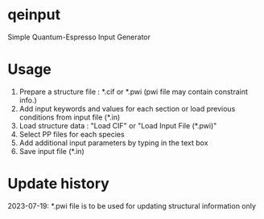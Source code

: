# qeinput
Simple Quantum-Espresso Input Generator

# Usage
1. Prepare a structure file : *.cif or *.pwi
  (pwi file may contain constraint info.)
2. Add input keywords and values for each section
   or load previous conditions from input file (*.in)
3. Load structure data : "Load CIF" or "Load Input File (*.pwi)"
4. Select PP files for each species
5. Add additional input parameters by typing in the text box
6. Save input file (*.in)

# Update history
2023-07-19: *.pwi file is to be used for updating structural information only
